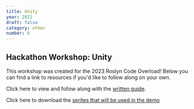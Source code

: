 ```yaml
---
title: Unity
year: 2022
draft: false
category: other
number: 6
---
```


## Hackathon Workshop: Unity

This workshop was created for the 2023 Roslyn Code Overload! Below you can find a link to resources if you'd like to follow along on your own.

Click here to view and follow along with the [written guide](https://docs.google.com/presentation/d/1YkJd9qYKz9Lkb0HF85N2Y0gVZO9GYYMgZGMD116V_No/).

Click here to download the [sprites that will be used in the demo](https://docs.google.com/document/d/1rymTZgvTC-EUi4ZyeYnvW0sj5-RKSi1tF9iHykwz414/edit?usp=sharing)
